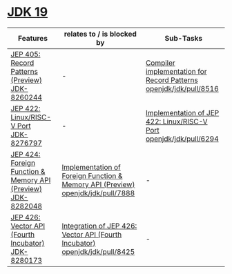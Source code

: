 # [JDK 19](https://openjdk.org/projects/jdk/19/)

| Features | relates to / is blocked by | Sub-Tasks | 
| ---------- | ---------- | ---------- |
| [JEP 405: Record Patterns (Preview)](https://openjdk.org/jeps/405) <br/> [JDK-8260244](https://bugs.openjdk.org/browse/JDK-8260244) | - | [Compiler implementation for Record Patterns](https://bugs.openjdk.org/browse/JDK-8262889) <br/> [openjdk/jdk/pull/8516](https://github.com/openjdk/jdk/pull/8516) |
| [JEP 422: Linux/RISC-V Port](https://openjdk.org/jeps/422) <br/> [JDK-8276797](https://bugs.openjdk.org/browse/JDK-8276797) | - | [Implementation of JEP 422: Linux/RISC-V Port](https://bugs.openjdk.org/browse/JDK-8276799) <br/> [openjdk/jdk/pull/6294](https://github.com/openjdk/jdk/pull/6294) |
| [JEP 424: Foreign Function & Memory API (Preview)](https://openjdk.org/jeps/424) <br/> [JDK-8282048](https://bugs.openjdk.org/browse/JDK-8282048) | [Implementation of Foreign Function & Memory API (Preview)](https://bugs.openjdk.org/browse/JDK-8282191) <br/> [openjdk/jdk/pull/7888](https://github.com/openjdk/jdk/pull/7888) | - |
| [JEP 426: Vector API (Fourth Incubator)](https://openjdk.org/jeps/426) <br/> [JDK-8280173](https://bugs.openjdk.org/browse/JDK-8280173) | [Integration of JEP 426: Vector API (Fourth Incubator)](https://bugs.openjdk.org/browse/JDK-8284960) <br/> [openjdk/jdk/pull/8425](https://github.com/openjdk/jdk/pull/8425) | - |
